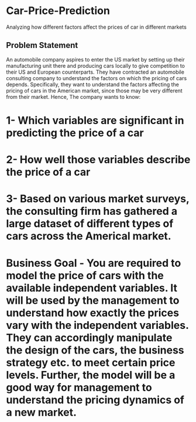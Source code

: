 # Car-Price-Prediction
Analyzing how different factors affect the prices of car in different markets

## Problem Statement
An automobile company aspires to enter the US market by setting up their manufacturing unit there and producing cars locally to give competition to their US and European counterparts. They have contracted an automobile consulting company to understand the factors on which the pricing of cars depends. Specifically, they want to understand the factors affecting the pricing of cars in the American market, since those may be very different from their market. Hence, The company wants to know:

# 1- Which variables are significant in predicting the price of a car
# 2- How well those variables describe the price of a car
# 3- Based on various market surveys, the consulting firm has gathered a large dataset of different types of cars across the Americal market.

# Business Goal - You are required to model the price of cars with the available independent variables. It will be used by the management to understand how exactly the prices vary with the independent variables. They can accordingly manipulate the design of the cars, the business strategy etc. to meet certain price levels. Further, the model will be a good way for management to understand the pricing dynamics of a new market.

